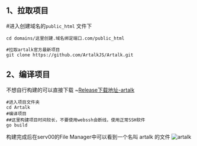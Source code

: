 ## 1、拉取项目
#进入创建域名的`public_html` 文件下
```
cd domains/这里创建.域名绑定端口.com/public_html

#拉取artalk官方最新项目
git clone https://github.com/ArtalkJS/Artalk.git
```
## 2、编译项目
不想自行构建的可以直接下载 ~[Release下载地址-artalk](https://github.com/FEOQin/serv00packages/releases/download/artalk%E8%AF%84%E8%AE%BA%E6%8F%92%E4%BB%B6/artalk)
```
#进入项目文件夹
cd Artalk
#编译项目
##这里构建项目时间较长，不要使用webssh会断线，使用正常SSH软件
go build
```

构建完成后在serv00的File Manager中可以看到一个名叫 artalk 的文件
![artalk](https://b2.qbobo.eu.org/2025/02/22/631782.png)
